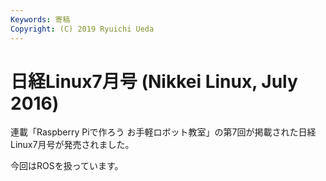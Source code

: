 ```yaml
---
Keywords: 寄稿
Copyright: (C) 2019 Ryuichi Ueda
---
```


# 日経Linux7月号 (Nikkei Linux, July 2016)
連載「Raspberry Piで作ろう お手軽ロボット教室」の第7回が掲載された日経Linux7月号が発売されました。

今回はROSを扱っています。

